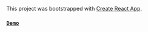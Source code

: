 This project was bootstrapped with [Create React App](https://github.com/facebook/create-react-app).

### [`Demo`](https://devilzer.github.io/ToolTip-React-component/)






